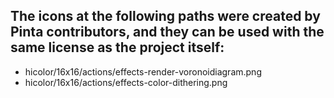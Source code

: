 ## The icons at the following paths were created by Pinta contributors, and they can be used with the same license as the project itself:

- hicolor/16x16/actions/effects-render-voronoidiagram.png
- hicolor/16x16/actions/effects-color-dithering.png